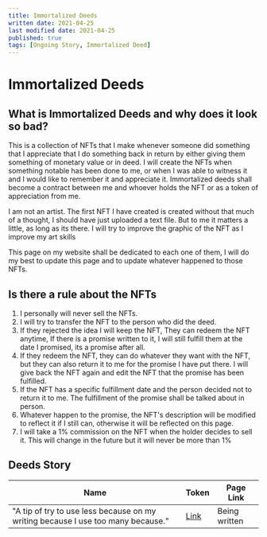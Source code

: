 ```yaml
---
title: Immortalized Deeds
written date: 2021-04-25
last modified date: 2021-04-25
published: true
tags: [Ongoing Story, Immortalized Deed]
---
```

# Immortalized Deeds

## What is Immortalized Deeds and why does it look so bad?

This is a collection of NFTs that I make whenever someone did something that I appreciate that I do something back in return by either giving them something of monetary value or in deed. I will create the NFTs when something notable has been done to me, or when I was able to witness it and I would like to remember it and appreciate it. Immortalized deeds shall become a contract between me and whoever holds the NFT or as a token of appreciation from me.

I am not an artist. The first NFT I have created is created without that much of a thought, I should have just uploaded a text file. But to me it matters a little, as long as its there. I will try to improve the graphic of the NFT as I improve my art skills

This page on my website shall be dedicated to each one of them, I will do my best to update this page and to update whatever happened to those NFTs.

## Is there a rule about the NFTs

1. I personally will never sell the NFTs.
2. I will try to transfer the NFT to the person who did the deed.
3. If they rejected the idea I will keep the NFT, They can redeem the NFT anytime, If there is a promise written to it, I will still fulfill them at the date I promised, its a promise after all.
4. If they redeem the NFT, they can do whatever they want with the NFT, but they can also return it to me for the promise I have put there. I will give back the NFT again and edit the NFT that the promise has been fulfilled.
5. If the NFT has a specific fulfillment date and the person decided not to return it to me. The fulfillment of the promise shall be talked about in person.
6. Whatever happen to the promise, the NFT's description will be modified to reflect it if I still can, otherwise it will be reflected on this page.
7. I will take a 1% commission on the NFT when the holder decides to sell it. This will change in the future but it will never be more than 1%

## Deeds Story

|Name|Token|Page Link|
---|---|---
| "A tip of try to use less because on my writing because I use too many because." | [Link](https://opensea.io/assets/0x495f947276749ce646f68ac8c248420045cb7b5e/40542310856415094363189399722462681283017298973556230436217834251596484050945) | Being written | 